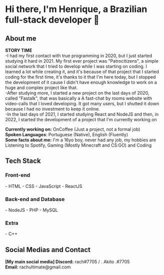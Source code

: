 <h1>Hi there, I'm Henrique, a Brazilian full-stack developer 👋</h1>

<h2>About me</h2>

<b>STORY TIME</b> <br>
-I had my first contact with true programming in 2020, but I just started studying it hard in 2021. My first ever project was "Patrocitizens", a simple social network that I tried to develop while I was starting on coding. I learned a lot while creating it, and it's because of that project that I started coding for the first time, it's thanks to it that I'm here today, but I stopped the development of it cause I didn't have enough knowledge to work on a huge and complex project like that. 
<br>
-After studying more, I started a new project on the last days of 2020, called "Fastalk", that was basically a A fast-chat by rooms website with video-calls that I loved developing. It got many users, but I shutted it down because I had no investment to keep it online. 
<br>
-In the last days of 2021, I started studying React and NodeJS and then, in 2022, I started the development of a project that I'm currently working on

<b>Currently working on:</b> OnCoffee (Just a project, not a formal job) <br>
<b>Spoken Languages</b>: Portuguese (Native), English (Fluently) <br>
<b>Some facts about me:</b> I'm a 16yo boy, never had any job, my hobbies are Listening to Spotify, Gaming (Mostly Minecraft and CS:GO) and Coding

<h2>Tech Stack</h2>

<h3>Front-end</h3>
- HTML
- CSS
- JavaScript
- ReactJS

<h3>Back-end and Database</h3>
- NodeJS
- PHP
- MySQL

<h3>Extra</h3>
- C++

<h2>Social Medias and Contact</h2>
<b>[My main social media] Discord:</b> rach#7705 / . Akito .#7705 <br>
<b>Email:</b> rachultimate@gmail.com
